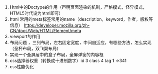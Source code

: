 1. Html中的Doctype的作用（声明页面渲染的机制，严格模式，怪异模式，HTML5时代设为html即可）
2. html 常用的meta标签常用的name（description，keyword，作者，版权等信息）
https://developer.mozilla.org/zh-CN/docs/Web/HTML/Element/meta
3. viewport的作用
4. 布局问题 ，三列布局，左右固定宽度，中间自适应，有哪些方法，怎么实现（圣杯布局，双飞翼布局）
5. 实现一个全屏居中的盒子布局，全屏弹窗的内容框
6. css选择器权重（转换成十进制数字）id 3 class 4 tag 1 =>341
7. css性能优化